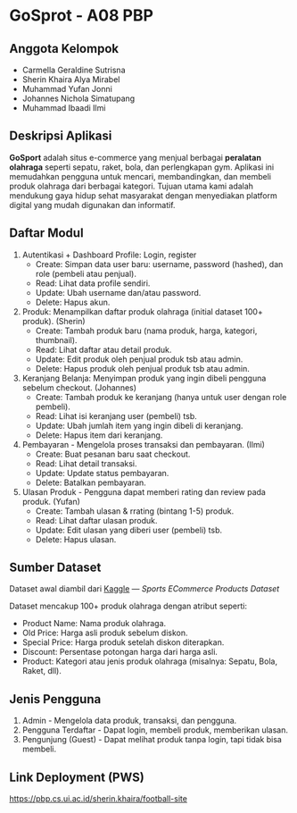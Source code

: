 # GoSprot - A08 PBP

## Anggota Kelompok
- Carmella Geraldine Sutrisna
- Sherin Khaira Alya Mirabel
- Muhammad Yufan Jonni
- Johannes Nichola Simatupang
- Muhammad Ibaadi Ilmi

## Deskripsi Aplikasi
**GoSport** adalah situs e-commerce yang menjual berbagai **peralatan olahraga** seperti sepatu, raket, bola, dan perlengkapan gym. Aplikasi ini memudahkan pengguna untuk mencari, membandingkan, dan membeli produk olahraga dari berbagai kategori.
Tujuan utama kami adalah mendukung gaya hidup sehat masyarakat dengan menyediakan platform digital yang mudah digunakan dan informatif.

## Daftar Modul
1. Autentikasi + Dashboard Profile: Login, register
   - Create: Simpan data user baru: username, password (hashed), dan role (pembeli atau penjual).
   - Read: Lihat data profile sendiri.
   - Update: Ubah username dan/atau password.
   - Delete: Hapus akun.
4. Produk: Menampilkan daftar produk olahraga (initial dataset 100+ produk). (Sherin)
   - Create: Tambah produk baru (nama produk, harga, kategori, thumbnail).
   - Read: Lihat daftar atau detail produk.
   - Update: Edit produk oleh penjual produk tsb atau admin.
   - Delete: Hapus produk oleh penjual produk tsb atau admin.
5. Keranjang Belanja: Menyimpan produk yang ingin dibeli pengguna sebelum checkout. (Johannes)
   - Create: Tambah produk ke keranjang (hanya untuk user dengan role pembeli).
   - Read: Lihat isi keranjang user (pembeli) tsb.
   - Update: Ubah jumlah item yang ingin dibeli di keranjang.
   - Delete: Hapus item dari keranjang.
6. Pembayaran - Mengelola proses transaksi dan pembayaran. (Ilmi)
   - Create: Buat pesanan baru saat checkout.
   - Read: Lihat detail transaksi.
   - Update: Update status pembayaran.
   - Delete: Batalkan pembayaran.
7. Ulasan Produk - Pengguna dapat memberi rating dan review pada produk. (Yufan)
   - Create: Tambah ulasan & rrating (bintang 1-5) produk.
   - Read: Lihat daftar ulasan produk.
   - Update: Edit ulasan yang diberi user (pembeli) tsb.
   - Delete: Hapus ulasan.

## Sumber Dataset
Dataset awal diambil dari [Kaggle](https://www.kaggle.com/datasets/shouvikdey21/sports-ecommerce-products-dataset) — *Sports ECommerce Products Dataset* 

Dataset mencakup 100+ produk olahraga dengan atribut seperti:
- Product Name: Nama produk olahraga.
- Old Price: Harga asli produk sebelum diskon.
- Special Price: Harga produk setelah diskon diterapkan.
- Discount: Persentase potongan harga dari harga asli.
- Product: Kategori atau jenis produk olahraga (misalnya: Sepatu, Bola, Raket, dll).

## Jenis Pengguna
1. Admin - Mengelola data produk, transaksi, dan pengguna.
2. Pengguna Terdaftar - Dapat login, membeli produk, memberikan ulasan.
3. Pengunjung (Guest) - Dapat melihat produk tanpa login, tapi tidak bisa membeli.

## Link Deployment (PWS)
https://pbp.cs.ui.ac.id/sherin.khaira/football-site
